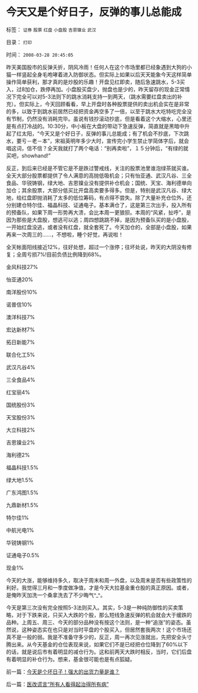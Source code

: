 # 今天又是个好日子，反弹的事儿总能成

标签： `证券` `股票` `红盘` `小盘股` `吉恩镍业` `武汉` 

目录： `打印`

时间： `2008-03-28 20:45:05`

昨天美国股市的反弹夭折，阴风冷雨！任何人在这个市场里都已经象遇到大狗的小猫一样竖起全身毛咆哮着进入防御状态。但实际上如果以后天天能象今天这样简单操作简单获利，那才真的是炒股的乐趣！开盘见红即卖，随后急速跳水，5-3买入，过8加仓，跌停再加。小盘股买盘少，抛盘也是少的，昨天留存的现金正常情况下完全可以对5-3法则下的跳水消耗支持一到两天，（跳水需要红盘卖出的补充）。但实际上，今天回顾看看，早上开盘时各种股票提供的卖出机会实在是非常的多，以致于到跳水前居然已经把资金再空多了一倍，以至于跳水大吃特吃完全没有节制，仍然没有消耗完毕。虽说有钱抄滚动抄底，但是看着这个大缩水，心里还是有点打冷战的。10:30分，中小板在大盘的带动下急速反弹，简直就是黑暗中升起了红太阳，“今天又是个好日子，反弹的事儿总能成；有了机会不抄底，下次跳水，要亏－老－本”，宋祖英明年多少大时，宣传完小学生禁止学简体字后，就会唱这词，信不信？全天我就打了两个电话：“别再卖啦”，１５分钟后，“有绿的就买吧，showhand!”

反正，到后来已经是不管它是不是跌过警戒线，关注的股票池里谁泡绿茶就买谁。全天大部分股票都提供了令人满意的高抛低吸机会；只有怡亚通、武汉凡谷、三全食品、华锐铸钢，绿大地、吉恩镍业没有提供补仓机会；国统、天宝、海利德单向加仓；其余股票，大部分低买比开盘高卖要多得多。但是，特别是武汉凡谷、绿大地，给红盘即抛消耗了太多的低位筹码，有点得不尝失。除了大量补充仓位外，还分别建仓特尔佳、福晶科技、证通电子。基本满仓了，这是第三次出手，投入所有的预备队，如果下周一形势再大溃，会比本周一更狼狈。本周的“风紧，扯呼”，是因为那些是大盘股，想逃可以逃；周四想跳跳不掉，是因为预备队买的是小盘股，一开始红盘没逃，或者没有红盘，就全套死了。今天加仓的，全部是小盘股，如果再来一次周三的……，不想啦，睡个好觉，再说啦！

全天帐面阳线接近12%，往好处想，超过一个涨停；往坏处说，昨天的大阴没有修复；全周亏损7%!目前负债比例降到68%。

金风科技27%

怡亚通20%

南洋股份10%

诺普信10%

澳洋科技7%

宏达新材7%

拓日新能7%

联合化工5%

武汉凡谷4%

三全食品4%

红宝丽4%

国统股份3%

天宝股份3%

大立科技2%

吉恩镍业2%

海利德2%

福晶科技1.5%

绿大地1.5%

广东鸿图1.5%

九鼎新材1.5%

特尔佳1%

中航光电1%

华锐铸钢1%

证通电子0.5%

现金1%

今天的大涨，能够维持多久，取决于周末和周一外盘，以及周末是否有些政策性的利好。我觉得三月和一季度做净值，才是今天大拉基金重仓股的真正原因。或者，是俺昨天加洗一个桑拿洗去了不少晦气^_^。

今天是第三次没有完全按照5-3法则买入。其实，5-3是一种纯防御性的买卖策略，对于下跌来说，只买入大跌的个股，那么短线急速反弹的机会就会大于缓跌的品种。上周五、周三、今天的部分品种没有按这个法则，是一种“追涨”的姿态。虽然说，这种姿态实在也只是对当时平盘的个股买入，但居然套我两次！这个市场还真不是一般的弱。我是不准备守多少的，反正，周一再次见涨就出，先把安全头寸腾出来。从今天基金的仓位表现来说，如果它们不是已经把仓位降到了60%以下的话，就是说后市有着明显的减仓行为。这和前两天大跌时相反，当时，它们后盘有着明显的补仓行为。想来，基金很可能也是有点狐疑。



前一篇：[今天是个坏日子！强大的出货力量是谁？](../../../2008/3/27/今天是个坏日子！强大的出货力量是谁？.md)

后一篇：[医改谎言“所有人看得起治得所有病”](../../../2008/3/29/医改谎言“所有人看得起治得所有病”.md)